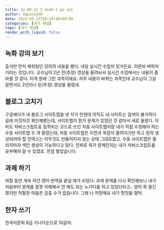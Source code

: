 ```yaml
---
title: 22.09.12 I didn't go out
author: dapin1490
date: 2022-09-12T19:29:00+09:00
categories: [내가 해냄]
tags: [내가 해냄]
render_with_liquid: false
---
```


## 녹화 강의 보기
출석만 먼저 채워뒀던 강의의 내용을 봤다. 내일 실시간 수업이 있거든요. 이른바 벼락치기라는 것입니다. 교수님이 2년 전(추정) 영상을 올려놔서 실시간 수업에서는 내용이 좀 바뀔 것 같다. 이게 원래 그런 과목이에요. 자주 내용이 바뀌는 과목인데 교수님이 그걸 알면서도 2년이나 된(추정) 영상을 올렸네.  
  
## 블로그 고치기
구글에다가 내 블로그 사이트맵을 낸 지가 언젠데 아직도 내 사이트는 검색이 불가하다길래 이것저것 확인해봤는데, 사이트맵이 뭔가 문제가 있었던 것 같아서 새로 올렸다. 아마도 자바스크립트로 짐작되는 코드로 쓰인 자동 사이트맵이랑 내가 직접 수정해야 하는 수동 사이트맵 두 개 올렸는데, 자동 사이트맵은 이전과 똑같이 올려지기만 하고 정작 생성되어야 할 인덱스는 아무것도 만들어지지 않는 상태 그대로였고, 수동 사이트맵은 올리자마자 색인 생성이 가능하다고 떴다. 진짜로 뭐가 문제인지는 내가 자바스크립트를 공부해야 알 수 있겠죠. 한참 멀었습니다.  
  
## 과제 하기
며칠 동안 계속 하던 영어 번역을 끝낼 때가 되었다. 과제 문제를 다시 확인해보니 내가 처음부터 문제를 잘못 이해해서 안 해도 되는 노가다를 하고 있었더라고.. 양이 확 줄긴 했지만 허탈한 마음은 감출 수가 없습니다. 그래 나 허망해요 내가 헛짓을 했어.  
  
## 한자 쓰기
한국어문회 8급 가나다순으로 10글자.
